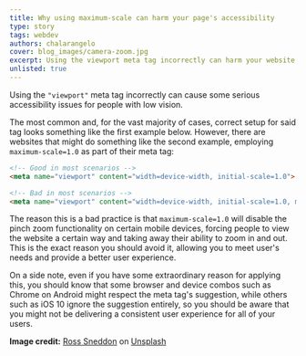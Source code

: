 ```yaml
---
title: Why using maximum-scale can harm your page's accessibility
type: story
tags: webdev
authors: chalarangelo
cover: blog_images/camera-zoom.jpg
excerpt: Using the viewport meta tag incorrectly can harm your website's accessibility. Learn how to prevent problems with this handy guide.
unlisted: true
---
```


Using the `"viewport"` meta tag incorrectly can cause some serious accessibility issues for people with low vision.

The most common and, for the vast majority of cases, correct setup for said tag looks something like the first example below. However, there are websites that might do something like the second example, employing `maximum-scale=1.0` as part of their meta tag:

```html
<!-- Good in most scenarios -->
<meta name="viewport" content="width=device-width, initial-scale=1.0">

<!-- Bad in most scenarios -->
<meta name="viewport" content="width=device-width, initial-scale=1.0, maximum-scale=1.0">
```

The reason this is a bad practice is that `maximum-scale=1.0` will disable the pinch zoom functionality on certain mobile devices, forcing people to view the website a certain way and taking away their ability to zoom in and out. This is the exact reason you should avoid it, allowing you to meet user's needs and provide a better user experience.

On a side note, even if you have some extraordinary reason for applying this, you should know that some browser and device combos such as Chrome on Android might respect the meta tag's suggestion, while others such as iOS 10 ignore the suggestion entirely, so you should be aware that you might not be delivering a consistent user experience for all of your users.

**Image credit:** [Ross Sneddon](https://unsplash.com/@rosssneddon?utm_source=unsplash&utm_medium=referral&utm_content=creditCopyText) on [Unsplash](https://unsplash.com?utm_source=unsplash&utm_medium=referral&utm_content=creditCopyText)
